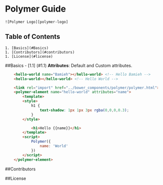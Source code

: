 # Polymer Guide
	![Polymer Logo][polymer-logo]

## Table of Contents
	1. [Basics](#Basics)
	1. [Contributors](#contributors)
	1. [License](#license)

##Basics
	- [1.1] (#1.1) <a name="1.1"></a> **Attributes**: Default and Custom attributes.

```HTML
	<hello-world name="Bamieh"></hello-world> <!-- Hello Bamieh -->
	<hello-world></hello-world> <!-- Hello World -->
```

```HTML
	<link rel="import" href="../bower_components/polymer/polymer.html">
	<polymer-element name="hello-world" attributes="name">
		<template>
		<style>
			h1 {
				text-shadow: 1px 1px 3px rgba(0,0,0,0.3);
			}
		</style>

			<h1>Hello {{name}}</h1>
		</template>
		<script>
			Polymer({
				name: 'World'
			})
		</script>
	</polymer-element>
```

##Contributors

##License

[polymer-logo]: http://www.bacancytechnology.com/wp-content/themes/twentyfourteen/images/polymerjs.png "Polymer Logo"